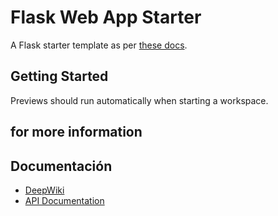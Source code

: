 # Flask Web App Starter

A Flask starter template as per [these docs](https://flask.palletsprojects.com/en/3.0.x/quickstart/#a-minimal-application).

## Getting Started

Previews should run automatically when starting a workspace.

## for more information 
## Documentación

- [DeepWiki](https://link-a-tu-deepwiki)
- [API Documentation](link)